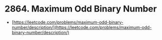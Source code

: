 # 2864. Maximum Odd Binary Number

- [https://leetcode.com/problems/maximum-odd-binary-number/description/](https://leetcode.com/problems/maximum-odd-binary-number/description/)
